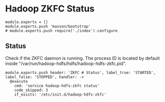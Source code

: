 
# Hadoop ZKFC Status

    module.exports = []
    module.exports.push 'masson/bootstrap'
    # module.exports.push require('./index').configure

## Status

Check if the ZKFC daemon is running. The process ID is located by default
inside "/var/run/hadoop-hdfs/hdfs/hadoop-hdfs-zkfc.pid".

    module.exports.push header: 'ZKFC # Status', label_true: 'STARTED', label_false: 'STOPPED', handler: ->
      @execute
        cmd: 'service hadoop-hdfs-zkfc status'
        code_skipped: 3
        if_exists: '/etc/init.d/hadoop-hdfs-zkfc'
